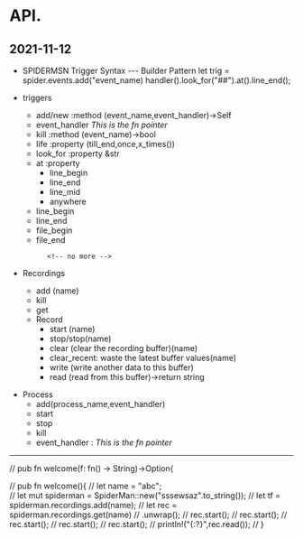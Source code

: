 # API.
2021-11-12
---
- SPIDERMSN
 Trigger Syntax --- Builder Pattern
 let trig = spider.events.add("event_name)
 handler().look_for("##").at().line_end();  
 
- triggers
    - add/new  :method (event_name,event_handler)->Self
    - event_handler *This is the fn pointer*
    - kill :method (event_name)->bool
    - life  :property (till_end,once,x_times())
    - look_for :property &str
    - at :property
        - line_begin
        - line_end
        - line_mid
        - anywhere
       <!-- //already exists by default  -->
    -  line_begin     
    -  line_end    
    -  file_begin    
    -  file_end    
    <!-- -  half_done--later -->
    <!-- -  percent_done(x)--later -->
            <!-- no more -->

- Recordings
    - add (name)
    - kill
    - get 
    - Record
        - start (name)
        - stop/stop(name)
        <!-- - save_to_file
        - read_from_file -->
        - clear (clear the recording buffer)(name)
        - clear_recent: waste the latest buffer values(name)
        <!-- - append_text : before current buffer-later -->
        <!-- - prepend_text --later -->
        - write (write another data to this buffer)
        - read (read from this buffer)->return string
            <!-- stitch with another recording -->
        <!-- - stitch_record_prepend () -->
        <!-- - stitch_record_postpend () -->
        <!-- - stitch_file_prepend () -->
        <!-- - stitch_file_postpend () -->

<!-- Next feature -->
- Process
    - add(process_name,event_handler)  
    - start  
    - stop  
    - kill  
    - event_handler : *This is the fn pointer*  
---

// pub fn welcome(f: fn() -> String)->Option<u32>{

// pub fn welcome(){
// let name = "abc";    
// let mut spiderman = SpiderMan::new("sssewsaz".to_string());
// let tf = spiderman.recordings.add(name);
// let rec = spiderman.recordings.get(name)
// .unwrap();
// rec.start();
// rec.start();
// rec.start();
// rec.start();
// rec.start();
// println!("{:?}",rec.read());
// }
